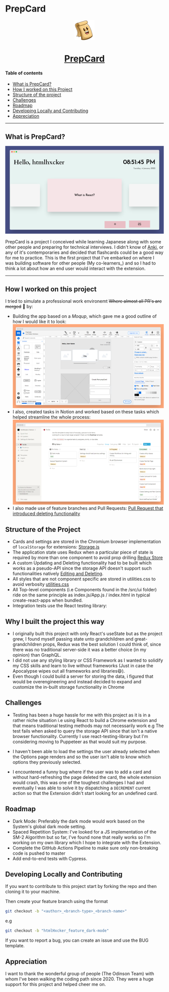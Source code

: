 # PrepCard

<div align="center">
    <a href="#">
        <img src="./public/images/PrepCard128.png" width="64" height="64" alt="PrepCards">
    </a>
    <h1>
        <a href="#">
            PrepCard
        </a>
    </h1>
</div>

#### Table of contents

- [What is PrepCard?](#what-is-prepcard)
- [How I worked on this Project](#how-i-worked-on-this-project)
- [Structure of the project](#structure-of-the-project)
- [Challenges](#challenges)
- [Roadmap](#roadmap)
- [Developing Locally and Contributing](#developing-locally-and-contributing)
- [Appreciation](#appreciation)

---

## What is PrepCard?

<img src="./public/images/README/prepcard-newtab.png" alt="PrepCards New Tab Page">

PrepCard is a project I conceived while learning Japanese along with some other people and preparing for technical interviews. I didn't know of
[Anki](https://ankiweb.net), or any of it's contemporaries and decided that flashcards could be a good way for me to practice. This is the first project that I've embarked on where I was building software for other people (My co-learners_) and so I had to think a lot about how an end user would interact with the extension.

---

## How I worked on this project

I tried to simulate a professional work environemt ~~Where almost all PR's are
merged~~ 👀 by:

- Building the app based on a _Moqup_, which gave me a good outline of how I
  would like it to look:
  <img src="./public/images/README/moqup-design.png" alt="Moqups and Low Fidelity Wireframe of the app">
- I also, created tasks in Notion and worked based on these tasks which helped streamline the whole process: <img src="./public/images/README/notion-tasks.png" alt="Tasks in Notion">
- I also made use of feature branches and Pull Requests: [Pull Request that introduced deleting functionality](https://github.com/htmlHxcker/devPrep/pull/4)

## Structure of the Project

- Cards and settings are stored in the Chromium browser implementation of
  `localStorage` for extensions: [Storage.js](https://github.com/htmlHxcker/devPrep/blob/master/src/utils/storage.js)
- The application state uses Redux when a particular piece of state is required by more than one component to avoid prop drilling [Redux Store](https://github.com/htmlHxcker/devPrep/blob/master/src/store.js)
-  A custom Updating and Deleting functionality had to be built which works as a pseudo-API since the storage API doesn't support such functionalities natively [Editing and Deleting](https://github.com/htmlHxcker/devPrep/blob/409c26c9d5f2d68e9c82784c99eb50c018ea123c/src/utils/storage.js?_pjax=%23js-repo-pjax-container%2C%20div%5Bitemtype%3D%22http%3A%2F%2Fschema.org%2FSoftwareSourceCode%22%5D%20main%2C%20%5Bdata-pjax-container%5D#L19).
- All styles that are not component specific are stored in utilities.css to avoid verbosity [utilities.css](https://github.com/htmlHxcker/devPrep/blob/master/src/styles/utilities.css)
- All Top-level components (i.e Components found in the /src/ui folder) ride on the same principle as index.js/App.js / index.html in typical create-react-apps when bundled.
- Integration tests use the React testing library:

## Why I built the project this way

- I originally built this project with only React's useState but as the project grew, I found myself passing state unto grandchildren and great-grandchildren props, Redux was the best solution I could think of, since there was no traditional server-side it was a better choice (in my opinion) than GraphQL.
- I did not use any styling library or CSS Framework as I wanted to solidify my CSS skills and learn to live without frameworks (Just in case the Apocalypse wipes out all frameworks and libraries😄).
- Even though I could build a server for storing the data, i figured that would be overengineering and instead decided to expand and customize the in-built storage functionality in Chrome


## Challenges
- Testing has been a huge hassle for me with this project as it is in a rather niche situation i.e using React to build a Chrome extension and that means traditional testing methods may not necessarily work e.g The test fails when asked to query the storage API since that isn't a native browser functionality. Currently I use react-testing-library but I'm considering moving to Puppeteer as that would suit my purpose.

- I haven't been able to load the settings the user already selected when the Options page renders and so the user isn't able to know which options they previously selected.

- I encountered a funny bug where if the user was to add a card and without hard-refreshing the page deleted the card, the whole extension would crash, this was one of the toughest challenges I had and eventually I was able to solve it by dispatching a `DECREMENT` current action so that the Extension didn't start looking for an undefined card.

## Roadmap
- Dark Mode: Preferably the dark mode would work based on the System's global dark mode setting.
- Spaced Repetition System: I've looked for a JS implementation of the SM-2 Algorithm but so far, I've found none that really works so I'm working on my own library which I hope to integrate with the Extension.
- Complete the GitHub Actions Pipeline to make sure only non-breaking code is pushed to master
- Add end-to-end tests with Cypress.

## Developing Locally and Contributing
If you want to contribute to this project start by forking the repo and then cloning it to your machine.

Then create your feature branch using the format
```bash
git checkout -b "<author>_<branch-type>_<branch-name>"
```
e.g
```bash
git checkout -b "htmlHxcker_feature_dark-mode"
```

If you want to report a bug, you can create an issue and use the BUG template.
## Appreciation

I want to thank the wonderful group of people (The Odinson Team) with whom I've been walking the coding path since 2020. They were a huge support for this project and helped cheer me on.